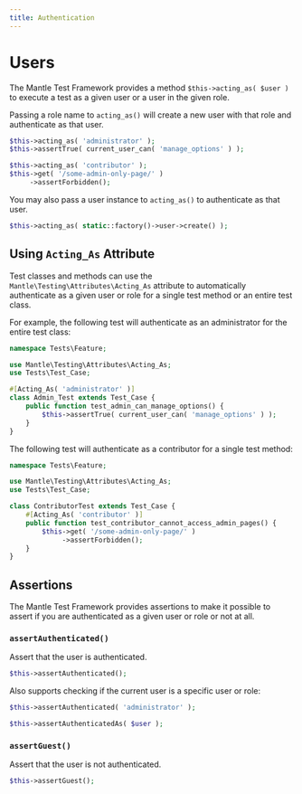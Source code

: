 ```yaml
---
title: Authentication
---
```


# Users

The Mantle Test Framework provides a method `$this->acting_as( $user )` to
execute a test as a given user or a user in the given role.

Passing a role name to `acting_as()` will create a new user with that role and
authenticate as that user.

```php
$this->acting_as( 'administrator' );
$this->assertTrue( current_user_can( 'manage_options' ) );
```

```php
$this->acting_as( 'contributor' );
$this->get( '/some-admin-only-page/' )
     ->assertForbidden();
```

You may also pass a user instance to `acting_as()` to authenticate as that user.

```php
$this->acting_as( static::factory()->user->create() );
```

## Using `Acting_As` Attribute

Test classes and methods can use the `Mantle\Testing\Attributes\Acting_As`
attribute to automatically authenticate as a given user or role for a single
test method or an entire test class.

For example, the following test will authenticate as an administrator for the
entire test class:

```php
namespace Tests\Feature;

use Mantle\Testing\Attributes\Acting_As;
use Tests\Test_Case;

#[Acting_As( 'administrator' )]
class Admin_Test extends Test_Case {
    public function test_admin_can_manage_options() {
        $this->assertTrue( current_user_can( 'manage_options' ) );
    }
}
```

The following test will authenticate as a contributor for a single test method:

```php
namespace Tests\Feature;

use Mantle\Testing\Attributes\Acting_As;
use Tests\Test_Case;

class ContributorTest extends Test_Case {
    #[Acting_As( 'contributor' )]
    public function test_contributor_cannot_access_admin_pages() {
        $this->get( '/some-admin-only-page/' )
             ->assertForbidden();
    }
}
```

## Assertions

The Mantle Test Framework provides assertions to make it possible to assert if
you are authenticated as a given user or role or not at all.

### `assertAuthenticated()`

Assert that the user is authenticated.

```php
$this->assertAuthenticated();
```

Also supports checking if the current user is a specific user or role:

```php
$this->assertAuthenticated( 'administrator' );

$this->assertAuthenticatedAs( $user );
```

### `assertGuest()`

Assert that the user is not authenticated.

```php
$this->assertGuest();
```